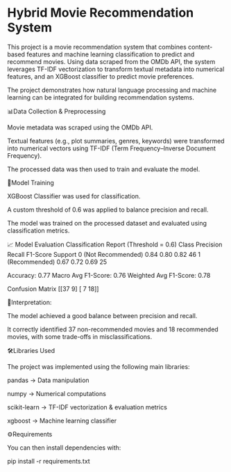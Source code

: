 # Hybrid Movie Recommendation System

This project is a movie recommendation system that combines content-based features and machine learning classification to predict and recommend movies. Using data scraped from the OMDb API, the system leverages TF-IDF vectorization to transform textual metadata into numerical features, and an XGBoost classifier to predict movie preferences.

The project demonstrates how natural language processing and machine learning can be integrated for building recommendation systems.

📊Data Collection & Preprocessing

Movie metadata was scraped using the OMDb API.

Textual features (e.g., plot summaries, genres, keywords) were transformed into numerical vectors using TF-IDF (Term Frequency–Inverse Document Frequency).

The processed data was then used to train and evaluate the model.

🤖Model Training

XGBoost Classifier was used for classification.

A custom threshold of 0.6 was applied to balance precision and recall.

The model was trained on the processed dataset and evaluated using classification metrics.

📈 Model Evaluation
Classification Report (Threshold = 0.6)
Class	Precision	Recall	F1-Score	Support
0 (Not Recommended)	0.84	0.80	0.82	46
1 (Recommended)	0.67	0.72	0.69	25

Accuracy: 0.77
Macro Avg F1-Score: 0.76
Weighted Avg F1-Score: 0.78

Confusion Matrix
[[37   9]
 [ 7  18]]


📌Interpretation:

The model achieved a good balance between precision and recall.

It correctly identified 37 non-recommended movies and 18 recommended movies, with some trade-offs in misclassifications.

🛠️Libraries Used

The project was implemented using the following main libraries:

pandas → Data manipulation

numpy → Numerical computations

scikit-learn → TF-IDF vectorization & evaluation metrics

xgboost → Machine learning classifier


⚙️Requirements

You can then install dependencies with:

pip install -r requirements.txt

